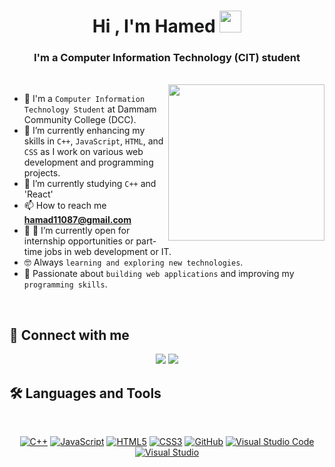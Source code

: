 
<h1 align="center">Hi , I'm Hamed </b><img src="https://media.giphy.com/media/hvRJCLFzcasrR4ia7z/giphy.gif" width="35"></h1>
<h3 align="center">I'm a Computer Information Technology (CIT) student</h3>


<br>
<img align="right" src="https://user-images.githubusercontent.com/63050133/156676671-d5b2e362-97d4-4404-9447-dd71ddfea82f.gif" width = 250px/>

- :school: I'm a `Computer Information Technology Student` at Dammam Community College (DCC).
- 🔭 I’m currently enhancing my skills in `C++`, `JavaScript`, `HTML`, and `CSS` as I work on various web development and programming projects.
- 🌱 I’m currently studying `C++` and 'React'
- 📫 How to reach me **hamad11087@gmail.com**
- :thinking: :thinking: I’m currently open for internship opportunities or part-time jobs in web development or IT.
- :nerd_face: Always `learning and exploring new technologies`.
- 🐼 Passionate about `building web applications` and improving my `programming skills`.
<br>

## 📩 Connect with me
<p align="center">
    <a href="mailto:hamad11087@gmail.com" title="Gmail"><img src="https://img.shields.io/badge/gmail-%23F05033.svg?style=for-the-badge&logo=gmail&logoColor=white"/></a>  
    <a href="https://www.linkedin.com/in/hamed-albqis-2b0331326/" title="LinkedIn"><img src="https://img.shields.io/badge/linkedin-%230077B5.svg?style=for-the-badge&logo=linkedin&logoColor=white"/></a>  
</p>

## 🛠 Languages and Tools
<br>
<p align="center">
    <a href="https://isocpp.org/" title="C++">
  <img src="https://img.shields.io/badge/c++-%2300599C.svg?style=for-the-badge&logo=c%2B%2B&logoColor=white" alt="C++"></a>
<a href="https://developer.mozilla.org/en-US/docs/Web/JavaScript" title="JavaScript">
  <img src="https://img.shields.io/badge/javascript-%23323330.svg?style=for-the-badge&logo=javascript&logoColor=%23F7DF1E" alt="JavaScript"></a>
<a href="https://www.w3.org/TR/html5/" title="HTML5"><img src="https://img.shields.io/badge/html5-%23E34F26.svg?style=for-the-badge&logo=html5&logoColor=white" alt="HTML5"></a>
	<a href="https://www.w3.org/Style/CSS/" title="CSS3"><img src="https://img.shields.io/badge/css3-%23157122B6.svg?style=for-the-badge&logo=css3&logoColor=white" alt="CSS3"></a>
<a href="https://github.com/" title="GitHub"><img src="https://img.shields.io/badge/github-%23121011.svg?style=for-the-badge&logo=github&logoColor=white" alt="GitHub"></a>
<a href="https://code.visualstudio.com/" title="Visual Studio Code"><img src="https://img.shields.io/badge/Visual%20Studio%20Code-0078d7.svg?style=for-the-badge&logo=visual-studio-code&logoColor=white" alt="Visual Studio Code"></a>
<a href="https://visualstudio.microsoft.com/" title="Visual Studio">
  <img src="https://img.shields.io/badge/Visual_Studio-5C2D91.svg?style=for-the-badge&logo=visual-studio&logoColor=white" alt="Visual Studio">
</a>



</p>
